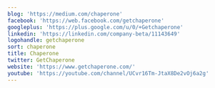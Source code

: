 ```yaml
---
blog: 'https://medium.com/chaperone'
facebook: 'https://web.facebook.com/getchaperone'
googleplus: 'https://plus.google.com/u/0/+Getchaperone'
linkedin: 'https://linkedin.com/company-beta/11143649'
logohandle: getchaperone
sort: chaperone
title: Chaperone
twitter: GetChaperone
website: 'https://www.getchaperone.com/'
youtube: 'https://youtube.com/channel/UCvr16Tm-JtaX8De2vOj6a2g'
---
```

